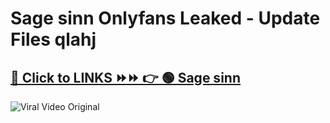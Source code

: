 
 # Sage sinn Onlyfans Leaked - Update Files qlahj

## <h2><a href="https://clipsfans.com/Sage_sinn&ref=git">🔗 Click to LINKS ⏩⏩ 👉 🟢 Sage sinn </a></h2>

<a href="https://clipsfans.com/Sage_sinn&ref=git" rel="nofollow" data-target="animated-image.originalLink"><img src="https://i.ibb.co.com/xMMVF88/686577567.gif" alt="Viral Video Original" style="max-width: 100%; display: inline-block;" data-target="animated-image.originalImage"></a>

